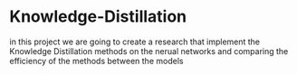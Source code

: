 # Knowledge-Distillation
in this project we are going to create a research that implement the Knowledge Distillation methods on the nerual networks and comparing the efficiency of the methods between the models 
